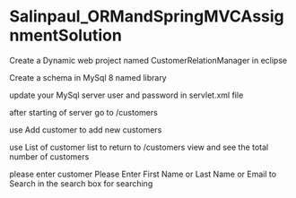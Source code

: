 # Salinpaul_ORMandSpringMVCAssignmentSolution

Create a Dynamic web project named CustomerRelationManager in eclipse

Create a schema in MySql 8 named library

update your MySql server user and password in servlet.xml file

after starting of server go to /customers

use Add customer to add new customers

use List of customer list to return to /customers view and see the total number of customers

please enter customer Please Enter First Name or Last Name or Email to Search in the search box for searching
